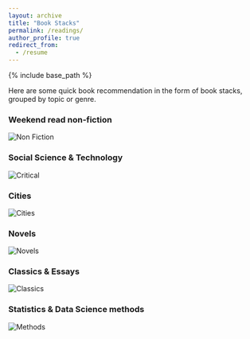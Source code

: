 ```yaml
---
layout: archive
title: "Book Stacks"
permalink: /readings/
author_profile: true
redirect_from:
  - /resume
---
```


{% include base_path %}

Here are some quick book recommendation in the form of book stacks, grouped by topic or genre. 

### Weekend read non-fiction

![Non Fiction](non_fiction_stack.JPG)

### Social Science & Technology

![Critical](critical_stack.JPG)

### Cities 

![Cities](city_stack.JPG)

### Novels

![Novels](novels_stack.JPG)

### Classics & Essays

![Classics](classics_stack.JPG)

### Statistics & Data Science methods

![Methods](method_stack.JPG)
